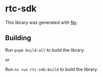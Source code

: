 # rtc-sdk

This library was generated with [Nx](https://nx.dev).

## Building

Run `pnpm build:all` to build the library.

or 

Run `nx run rtc-sdk:build` to build the library.
